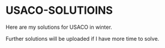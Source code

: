 # USACO-SOLUTIOINS

Here are my solutions for USACO in winter.

Further solutions will be uploaded if I have more time to solve.
